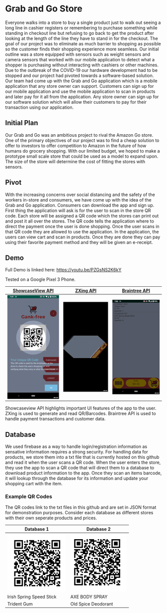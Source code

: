 # Grab and Go Store
Everyone walks into a store to buy a single product just to walk out seeing a long line in cashier registers or remembering to purchase 
something while standing in checkout line but refusing to go back to get the product after looking at the length of the line they have 
to stand in for the checkout. The goal of our project was to eliminate as much barrier to shopping as possible so the customer finds 
their shopping experience more seamless. Our initial outline was a store equipped with sensors such as weight sensors and camera sensors 
that worked with our mobile application to detect what a shopper is purchasing without interacting with cashiers or other machines. Due 
to the outbreak of the COVID-19 our hardware development had to be stopped and our project had pivoted towards a software-based solution. 
Our team had come up with the Grab and Go application which is a mobile application that any store owner can support. Customers can sign 
up for our mobile application and use the mobile application to scan in products and later pay for it all from the application. Any store 
owner can sign up for our software solution which will allow their customers to pay for their transaction using our application. 

## Initial Plan
Our Grab and Go was an ambitious project to rival the Amazon Go store. One of the primary objectives of our project was to find a 
cheap solution to offer to investors to offer competition to Amazon in the future of how humans do grocery shopping. With our 
limited budget, we hoped to make a prototype small scale store that could be used as a model to expand upon. The size of the store 
will determine the cost of fitting the stores with sensors. 

## Pivot
With the increasing concerns over social distancing and the safety of the workers in-store and consumers, we have come up with the 
idea of the Grab and Go application. Consumers can download the app and sign up. First thing the application will ask is for the 
user to scan in the store QR code. Each store will be assigned a QR code which the stores can print out and post it all over the stores. 
The QR code tells the application where to direct the payment once the user is done shopping. Once the user scans in that QR code they 
are allowed to use the application. In the application, the users can view cart and scan in products. Once they are done they can pay 
using their favorite payment method and they will be given an e-receipt.

## Demo
Full Demo is linked here: https://youtu.be/PZGsNS2K6kY

Tested on a Google Pixel 3 Phone.

[ShowcaseView API](https://github.com/amlcurran/ShowcaseView) | [ZXing API](https://github.com/zxing/zxing) | [Braintree API](https://developers.braintreepayments.com/)
------------ | ------------- | ------------
![ShowcaseView](images/showcaseview_demo.gif) | ![ZXing](images/zxing_demo.gif) | ![Braintree](images/braintree_demo.gif)

Showcaseview API highlights important UI features of the app to the user. ZXing is used to generate and read QR/Barcodes. Braintree API is used to handle payment 
transactions and customer data.



## Database
We used firebase as a way to handle login/registration information as sensative information requires a strong security. For handling
data for products, we store them into a txt file that is currently hosted on this github and read it when the user scans a QR code.
When the user enters the store, they use the app to scan a QR code that will direct them to a database to download product information
to the app. Once they scan an items barcode, it will lookup through the database for its information and update your shopping cart with
the item.

### Example QR Codes
The QR codes link to the txt files in this github and are set in JSON format for demonstration purposes. Consider each database as
different stores with their own seperate products and prices.

Database 1 | Database 2
------------ | -------------
![Grocery Database 1](images/groceryitem1-QR.PNG) | ![Grocery Database 2](images/groceryitem2-QR.PNG)
Irish Spring Speed Stick | AXE BODY SPRAY
Trident Gum | Old Spice Deodorant
